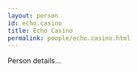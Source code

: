 ```yaml
---
layout: person
id: echo.casino
title: Echo Casino
permalink: people/echo.casino.html
---
```


Person details...